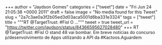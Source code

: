 
+++
author = "Jaydson Gomes"
categories = ["tweet"]
date = "Fri Jun 24 21:05:38 +0000 2011"
draft = false
image = "No media found for this Tweet"
slug = "2a7c3ae0a3f2b05ed3d03aca5001d6ba331e3324"
tags = ["tweet"]
title = """RT @TargetTrust: #Fisl O ..."""
tweet = true
tweet_url = "https://twitter.com/jaydson/status/84366595627028480"
+++
RT @TargetTrust: #Fisl O stand 48 vai bombar. Em breve notícias do concurso p/desenvolvimento de Apps utilizando a API da #Kactoos.Aguardem
